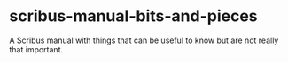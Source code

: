 # scribus-manual-bits-and-pieces
A Scribus manual with things that can be useful to know but are not really that important.
